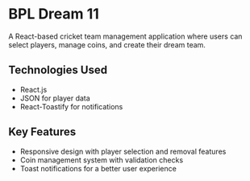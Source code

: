 # BPL Dream 11

A React-based cricket team management application where users can select players, manage coins, and create their dream team.

## Technologies Used
- React.js
- JSON for player data
- React-Toastify for notifications

## Key Features
- Responsive design with player selection and removal features
- Coin management system with validation checks
- Toast notifications for a better user experience
